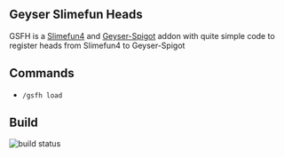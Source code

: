 ## Geyser Slimefun Heads
GSFH is a [Slimefun4](https://github.com/Slimefun/Slimefun4) and [Geyser-Spigot](https://geysermc.org) addon with quite simple code to register heads from Slimefun4 to Geyser-Spigot
## Commands
- `/gsfh load`
## Build
![build status](https://github.com/github/docs/actions/workflows/maven.yml/badge.svg)